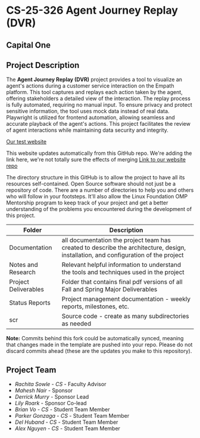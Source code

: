 # CS-25-326 Agent Journey Replay (DVR)

## **Capital One**

## Project Description
The **Agent Journey Replay (DVR)** project provides a tool to visualize an agent's actions during a customer service interaction on the Empath platform. This tool captures and replays each action taken by the agent, offering stakeholders a detailed view of the interaction. The replay process is fully automated, requiring no manual input. To ensure privacy and protect sensitive information, the tool uses mock data instead of real data. Playwright is utilized for frontend automation, allowing seamless and accurate playback of the agent's actions. This project facilitates the review of agent interactions while maintaining data security and integrity.

[Our test website](capitaloneagentdashboard.azurewebsites.net)

This website updates automatically from this GitHub repo. We're adding the link here, we're not totally sure the effects of merging
[Link to our website repo](https://github.com/bvo24/CapitalOneAgentDashboard)

The directory structure in this GitHub is to allow the project to have all its resources self-contained.
Open Source software should not just be a repository of code.  There are a number of directories to help you and others who will 
follow in your footsteps.  It'll also allow the Linux Foundation OMP Mentorship program to keep track of your project and get
a better understanding of the problems you encountered during the development of this project. 

| Folder | Description |
|---|---|
| Documentation |  all documentation the project team has created to describe the architecture, design, installation, and configuration of the project |
| Notes and Research | Relevant helpful information to understand the tools and techniques used in the project |
| Project Deliverables | Folder that contains final pdf versions of all Fall and Spring Major Deliverables |
| Status Reports | Project management documentation - weekly reports, milestones, etc. |
| scr | Source code - create as many subdirectories as needed |

**Note:** Commits behind this fork could be automatically synced, meaning that changes made in the template are pushed into your repo. Please do not discard commits ahead (these are the updates you make to this repository).

## Project Team
- *Rachita Sowle*  - *CS* - Faculty Advisor
- *Mahesh Nair* - Sponsor
- *Derrick Murry* - Sponsor Lead
- *Lily Roark* - Sponsor Co-lead
- *Brian Vo* - *CS* - Student Team Member
- *Parker Gonzaga* - *CS* - Student Team Member
- *Del Huband* - *CS* - Student Team Member
- *Alex Nguyen* - *CS* - Student Team Member
